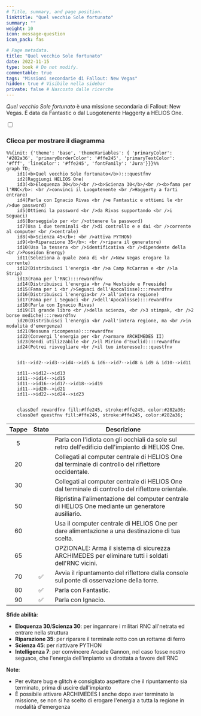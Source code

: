 ```yaml
---
# Title, summary, and page position.
linktitle: "Quel vecchio Sole fortunato"
summary: ""
weight: 10
icon: message-question
icon_pack: fas

# Page metadata.
title: "Quel vecchio Sole fortunato"
date: 2022-11-15
type: book # Do not modify.
commentable: true
tags: "Missioni secondarie di Fallout: New Vegas"
hidden: true # Visibile nella sidebar
private: false # Nascosto dalle ricerche
---
```


<div class="fnv">


*Quel vecchio Sole fortunato* è una missione secondaria di Fallout: New Vegas. È data da Fantastic o dal Luogotenente Haggerty a HELIOS One.


<section class="chart-collapse">
<input type="checkbox" name="collapse2" id="handle2">
<h3 class="handle">
<label for="handle2">Clicca per mostrare il diagramma</label>
</h3>
<div class="content">

```mermaid
%%{init: {'theme': 'base', 'themeVariables': { 'primaryColor': '#282a36', 'primaryBorderColor': '#ffe245', 'primaryTextColor': '#fff', 'lineColor': '#ffe245', 'fontFamily': 'Jura'}}}%%
graph TD;
    id1(<b>Quel vecchio Sole fortunato</b>):::questfnv
    id2(Raggiungi HELIOS One)
    id3(<b>Eloquenza 30</b>/<br /><b>Scienza 30</b>/<br /><b>fama per l'RNC</b>: <br />convinci il Luogotenente <br />Haggerty a farti entrare)
    id4(Parla con Ignacio Rivas <br />e Fantastic e ottieni le <br />due password)
    id5(Ottieni la password <br />da Rivas supportando <br />i Seguaci)
    id6(Borseggialo per <br />ottenere la password)
    id7(Usa i due terminali <br />di controllo e e dai <br />corrente al computer <br />centrale) 
    id8(<b>Scienza 45</b>: <br />attiva PYTHON)
    id9(<b>Riparazione 35</b>: <br />ripara il generatore)
    id10(Usa la tessera <br />identificativa <br />dipendente della <br />Poseidon Energy)
    id11(Seleziona a quale zona di <br />New Vegas erogare la corrente)
    id12(Distribuisci l'energia <br />a Camp McCarran e <br />la Strip)
    id13(Fama per l'RNC):::rewardfnv
    id14(Distribuisci l'energia <br />a Westside e Freeside)
    id15(Fama per i <br />Seguaci dell'Apocalisse):::rewardfnv
    id16(Distribuisci l'energia<br /> all'intera regione)
    id17(Fama per i Seguaci <br />dell'Apocalisse):::rewardfnv
    id18(Parla con Ignacio Rivas)
    id19(Il grande libro <br />della scienza, <br />3 stimpak, <br />2 borse mediche):::rewardfnv
    id20(Distribuisci l'energia <br />all'intera regione, ma <br />in modalità d'emergenza) 
    id21(Nessuna ricompensa):::rewardfnv
    id22(Convergi l'energia per <br />armare ARCHIMEDES II)
    id23(Rendi utilizzabile <br />il Mirino d'Euclid):::rewardfnv
    id24(Potrei risvegliare <br />il tuo interesse):::questfnv

    
    id1-->id2-->id3-->id4-->id5 & id6-->id7-->id8 & id9 & id10-->id11

    id11-->id12-->id13
    id11-->id14-->id15
    id11-->id16-->id17-->id18-->id19
    id11-->id20-->id21
    id11-->id22-->id24-->id23
    
    
    classDef rewardfnv fill:#ffe245, stroke:#ffe245, color:#282a36;
    classDef questfnv fill:#ffe245, stroke:#ffe245, color:#282a36;
```

</div>
</section>

| Tappe |       Stato        | Descrizione |
|:-----:|:------------------:| ----------- |
|                           5                           |            | Parla con l'idiota con gli occhiali da sole sul retro dell'edificio dell'impianto di HELIOS One.                                                                            |
|                           20                          |            | Collegati al computer centrale di HELIOS One dal terminale di controllo del riflettore occidentale.                                                                         |
|                           30                          |            | Collegati al computer centrale di HELIOS One dal terminale di controllo del riflettore orientale.                                                                           |
|                           50                          |            | Ripristina l'alimentazione del computer centrale di HELIOS One mediante un generatore ausiliario.                                                                           |
|                           60                          |            | Usa il computer centrale di HELIOS One per dare alimentazione a una destinazione di tua scelta.                                                                             |
|                           65                          |            | OPZIONALE: Arma il sistema di sicurezza ARCHIMEDES per eliminare tutti i soldati dell'RNC vicini.                                                                           |
|                           70                          | :white_check_mark: | Avvia il ripuntamento del riflettore dalla console sul ponte di osservazione della torre.                                                                                   |
|                           80                          | :white_check_mark: | Parla con Fantastic.                                                                                                                                                        |
|                           90                          | :white_check_mark: | Parla con Ignacio.                                                                                                                                                          |



**Sfide abilità**:
- **Eloquenza 30**/**Scienza 30**: per ingannare i militari RNC all'netrata ed entrare nella struttura
- **Riparazione 35**: per riparare il terminale rotto con un rottame di ferro
- **Scienza 45**: per riattivare PYTHON
- **Intelligenza 7**: per convincere Arcade Gannon, nel caso fosse nostro seguace, che l'energia dell'impianto va dirottata a favore dell'RNC



**Note**:
- Per evitare bug e glitch è consigliato aspettare che il ripuntamento sia terminato, prima di uscire dall'impianto 
- È possibile attivare ARCHIMEDES I anche dopo aver terminato la missione, se non si ha scelto di erogare l'energia a tutta la regione in modalità d'emergenza 


</div>


